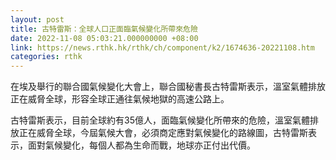 ```yaml
---
layout: post
title: 古特雷斯：全球人口正面臨氣候變化所帶來危險
date: 2022-11-08 05:03:21.000000000 +08:00
link: https://news.rthk.hk/rthk/ch/component/k2/1674636-20221108.htm
categories: rthk
---
```


在埃及舉行的聯合國氣候變化大會上，聯合國秘書長古特雷斯表示，溫室氣體排放正在威脅全球，形容全球正通往氣候地獄的高速公路上。

古特雷斯表示，目前全球約有35億人，面臨氣候變化所帶來的危險，溫室氣體排放正在威脅全球，今屆氣候大會，必須商定應對氣候變化的路線圖，古特雷斯表示，面對氣候變化，每個人都為生命而戰，地球亦正付出代價。
